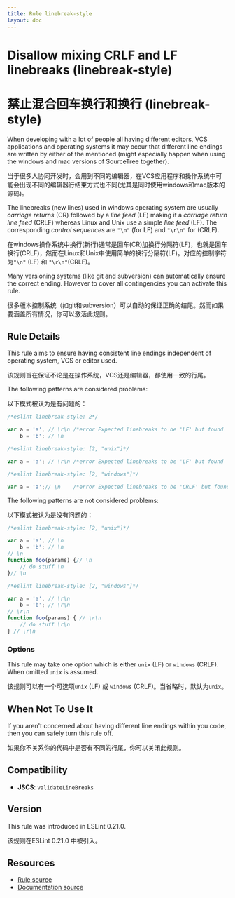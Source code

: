 ```yaml
---
title: Rule linebreak-style
layout: doc
---
```

<!-- Note: No pull requests accepted for this file. See README.md in the root directory for details. -->
# Disallow mixing CRLF and LF linebreaks (linebreak-style)

# 禁止混合回车换行和换行 (linebreak-style)

When developing with a lot of people all having different editors, VCS applications and operating systems it may occur that
different line endings are written by either of the mentioned (might especially happen when using the windows and mac versions of SourceTree together).

当于很多人协同开发时，会用到不同的编辑器，在VCS应用程序和操作系统中可能会出现不同的编辑器行结束方式也不同(尤其是同时使用windows和mac版本的源码)。

The linebreaks (new lines) used in windows operating system are usually _carriage returns_ (CR) followed by a _line feed_ (LF) making it a _carriage return line feed_ (CRLF)
whereas Linux and Unix use a simple _line feed_ (LF). The corresponding _control sequences_ are `"\n"` (for LF) and `"\r\n"` for (CRLF).

在windows操作系统中换行(新行)通常是回车(CR)加换行分隔符(LF)，也就是回车换行(CRLF)，然而在Linux和Unix中使用简单的换行分隔符(LF)。对应的控制字符为`"\n"` (LF) 和 `"\r\n"`(CRLF)。

Many versioning systems (like git and subversion) can automatically ensure the correct ending. However to cover all contingencies you can activate this rule.

很多版本控制系统（如git和subversion）可以自动的保证正确的结尾。然而如果要涵盖所有情况，你可以激活此规则。

## Rule Details

This rule aims to ensure having consistent line endings independent of operating system, VCS or editor used.

该规则旨在保证不论是在操作系统，VCS还是编辑器，都使用一致的行尾。

The following patterns are considered problems:

以下模式被认为是有问题的：

```js
/*eslint linebreak-style: 2*/

var a = 'a', // \r\n /*error Expected linebreaks to be 'LF' but found 'CRLF'.*/
    b = 'b'; // \n
```

```js
/*eslint linebreak-style: [2, "unix"]*/

var a = 'a'; // \r\n /*error Expected linebreaks to be 'LF' but found 'CRLF'.*/

```

```js
/*eslint linebreak-style: [2, "windows"]*/

var a = 'a';// \n    /*error Expected linebreaks to be 'CRLF' but found 'LF'.*/
```

The following patterns are not considered problems:

以下模式被认为是没有问题的：

```js
/*eslint linebreak-style: [2, "unix"]*/

var a = 'a', // \n
    b = 'b'; // \n
// \n
function foo(params) {// \n
    // do stuff \n
}// \n
```

```js
/*eslint linebreak-style: [2, "windows"]*/

var a = 'a', // \r\n
    b = 'b'; // \r\n
// \r\n
function foo(params) { // \r\n
    // do stuff \r\n
} // \r\n
```

### Options

This rule may take one option which is either `unix` (LF) or `windows` (CRLF). When omitted `unix` is assumed.

该规则可以有一个可选项`unix` (LF) 或 `windows` (CRLF)。当省略时，默认为`unix`。

## When Not To Use It

If you aren't concerned about having different line endings within you code, then you can safely turn this rule off.

如果你不关系你的代码中是否有不同的行尾，你可以关闭此规则。

## Compatibility

* **JSCS**: `validateLineBreaks`

## Version

This rule was introduced in ESLint 0.21.0.

该规则在ESLint 0.21.0 中被引入。

## Resources

* [Rule source](https://github.com/eslint/eslint/tree/master/lib/rules/linebreak-style.js)
* [Documentation source](https://github.com/eslint/eslint/tree/master/docs/rules/linebreak-style.md)
